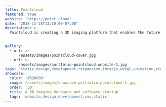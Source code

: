 ```yaml
---
title: Pointcloud
featured: true
website: 'https://point.cloud'
date: "2018-11-28T13:10:00-07:00"
description: >-
  Pointcloud is creating a 3D imaging platform that enables the future of augmented reality, robotics and autonomous mobility. This project involved the design and development of a new website that includes unique 3D animation that illustrate their story. 

 
gallery:
  - url: >-
      /assets/images/pointcloud-cover.jpg
  - url: >-
      /assets/images/portfolio-pointcloud-website-1.jpg
tags: 'static,design,development,responsive,threejs,webgl,animation,startup'
showcase:
  color: '#520000'
  image: /assets/images/showcase-portfolio-pointcloud-1.jpg
  order: '30'
  title: A 3D imaging hardware and software startup
  tags: 'website,design,development,cms,static'
---
```


